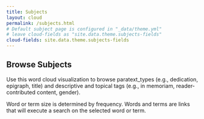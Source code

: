 ```yaml
---
title: Subjects
layout: cloud
permalink: /subjects.html
# Default subject page is configured in "_data/theme.yml"
# leave cloud-fields as "site.data.theme.subjects-fields"
cloud-fields: site.data.theme.subjects-fields
---
```


## Browse Subjects

Use this word cloud visualization to browse paratext_types (e.g., dedication, epigraph, title) and descriptive and topical tags (e.g., in memoriam, reader-contributed content, gender). 

Word or term size is determined by frequency. Words and terms are links that will execute a search on the selected word or term.
